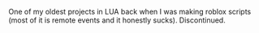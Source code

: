 One of my oldest projects in LUA back when I was making roblox scripts (most of it is remote events and it honestly sucks). Discontinued.
